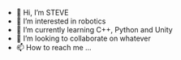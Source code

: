 - 👋 Hi, I’m STEVE
- 👀 I’m interested in robotics
- 🌱 I’m currently learning C++, Python and Unity
- 💞️ I’m looking to collaborate on whatever
- 📫 How to reach me ...

<!---
nicsIII/nicsIII is a ✨ special ✨ repository because its `README.md` (this file) appears on your GitHub profile.
You can click the Preview link to take a look at your changes.
--->
